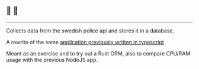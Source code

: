 ## 🚓 🦀
***

Collects data from the swedish police api and stores it in a database.

A rewrite of the same [application previously written in typescript](https://github.com/Simontaga/Polizia)

Meant as an exercise and to try out a Rust ORM, also to compare CPU/RAM usage with the previous NodeJS app.
